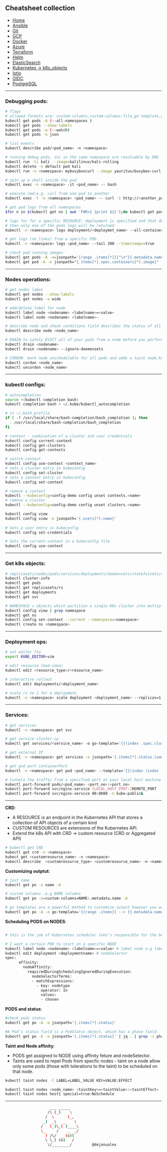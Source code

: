 ## Cheatsheet collection

* [Home](index.md)
* [Ansible](ansible.md)
* [Git](git.md)
* [GCP](gcp.md)
* [Docker](docker.md)
* [Azure](azure.md)
* [Terraform](terraform.md)
* [Helm](helm.md)
* [ElasticSearch](elastic.md)
* <ins>[Kubernetes](k8s.md)<ins> -> [k8s_objects](k8s_resources.md) 
* [Istio](istio.md)
* [OIDC](openID.md)
* [PostgreSQL](postgres.md)

---

### Debugging pods:

```bash
# flags
# allowed formats are: custom-columns,custom-columns-file,go-template,go-template-file,json,jsonpath,jsonpath-file,name,template,templatefile,wide,yaml
kubectl get pods -A (--all-namespaces )
kubectl get pods --show-labels
kubectl get pods -w (--watch)
kubectl get pods -o json

# list events
kubectl describe pod/<pod_name> -n <namespace>

# running debug pods, svc in the same namespace are resolvable by DNS 
kubectl run -ti kali --image=kalilinux/kali-rolling
kubectl delete -n default pod kali
kubectl run -n <namespace> mybusyboxcurl --image yauritux/busybox-curl -it -- sh

# spin up a shell inside the pod
kubectl exec -n <namespace> -it <pod_name> -- bash

# execute cmd:e.g. curl from one pod to another
kubectl exec -t -n <namespace> <pod_name> -- curl -I http://<another_pod_ip>:3030/metrics

# get pod logs from all namespaces
$for n in $(kubectl get ns | awk 'FNR>1 {print $1}');do kubectl get pods -n $n;done

# logs for for a specific RESOURCE: deployment is specified and that deployment has multiple pods such as a ReplicaSet
# then only one of the pods logs will be returned
kubectl -n <namespace> logs deployment/<deploymet_name> --all-containers=true --since 10m

# get logs (no_lines) from a specific POD
kubectl -n <namespace> logs <pod_name> --tail 200 --timestamps=true

# check pod running images
kubectl get pods -A -o=jsonpath='{range .items[*]}{"\n"}{.metadata.name}{":\t"}{range .spec.containers[*]}{.image}{", "}{end}{end}'
kubectl get pod -A -o jsonpath="{.items[*].spec.containers[*].image}"
```
 ***
### Nodes operations:

```bash
# get nodes labes
kubectl get nodes --show-labels
kubectl get nodes -o wide

# add/delete label for node
kubectl label node <nodename> <labelname>=<value>
kubectl label node <nodename> <labelname>-

# describe node and check conditions field describes the status of all Running nodes: True if pressure
kubectl describe node <node_name>

# DRAIN to safely EVICT all of your pods from a node before you perform maintenance on the node (e.g. kernel upgrade, hardware maintenance)
kubectl drain <nodename>
kubectl drain <nodename> --ignore-daemonsets

# CORDON  mark node unschedulable for all pods and adds a taint node.kubernetes.io/unschedulable:NoSchedule to the node
kubectl cordon <node_name>
kubectl uncordon <node_name>
```
 ***
### kubectl configs:

```bash
# autocompletion 
source <(kubectl completion bash)
kubectl completion bash > ~/.kube/kubectl_autocompletion

# in ~/.bash_profile
if [ -f /usr/local/share/bash-completion/bash_completion ]; then
  . /usr/local/share/bash-completion/bash_completion
fi

# context - combination of a cluster and user credentials
kubectl config current-context
kubectl config get-clusters
kubectl config get-contexts

# switch context
kubectl config use-context <context_name>
# sets a cluster entry in kubeconfig
kubectl config set-cluster
# sets a context entry in kubeconfig
kubectl config set-context

# remove a context
kubectl --kubeconfig=config-demo config unset contexts.<name>
# remove a cluster
kubectl --kubeconfig=config-demo config unset clusters.<name>

kubectl config view
kubectl config view -o jsonpath='{.users[*].name}'
                 
# Sets a user entry in kubeconfig
kubectl config set-credentials

# Sets the current-context in a kubeconfig file
kubectl config use-context
```
 
 ***

### Get k8s objects:

```bash
# replicasets/nodes/pods/services/deployments/daemonsets/statefulsets/cronjobs
kubectl cluster-info
kubectl get pods
kubectl get replicasets/rs
kubectl get deployments
kubectl get svc

# NAMESPACE = objects which partition a single K8s cluster into multiple virtual clusters
kubectl config view | grep namespace
kubectl get ns
kubectl config set-context --current --namespace=<namespace>
kubectl create ns <namespace>
```

 ***
 
### Deployment ops:

```bash
# set editor ftw
export KUBE_EDITOR=vim

# edit resource (bad-idea)
kubectl edit <resource_type>/<resource_name>

# interactive rollout
kubectl edit deployments/<deployment_name>

# scale rs to 1 for a deployment
kubectl -n <namespace> scale deployment <deployment_name> --replicas=1
```
 ***
### Services:

```bash
# get services
kubectl -n <namespace> get svc

# get service cluster-ip
kubectl get services/<service_name> -o go-template='{{(index .spec.clusterIP)}}'

# get external IP
kubectl -n <namespace> get services -o jsonpath='{.items[*].status.loadBalancer.ingress[0].ip}'

# get pod port containerPort
kubectl -n <namespace> get pod <pod_name> --template='{{(index (index .spec.containers 0).ports 0).containerPort}}{{"\n"}}'

# tunnels the traffic from a specified port at your local host machine to the specified port on the specified pod
kubectl port-forward pods/<pod_name> <port_no>:<port_no>
kubectl port-forward svc/nginx-service [LOCAL_HOST_PORT:]REMOTE_PORT
kubectl port-forward svc/nginx-service 80:8080 -n kube-public&
```
  ***
**CRD**:
- A RESOURCE is an endpoint in the Kubernetes API that stores a collection of API objects of a certain kind
- CUSTOM RESOURCES are extensions of the Kubernetes API.
- Extend the k8s API with CRD -> custom resource (CRD or Aggregated API)

```bash
# kubectl get CRD
kubectl get crd -n <namespace>
kubect get <customresource_name> -n <namespace>
kubectl describe  <customresource_type> <customresource_name> -n <namespace>
```

**Customizing outptut**:
```bash
# just name
kubectl get po -o name -A

# custom columns .e.g NAME columns
kubectl get po -o=custom-columns=NAME:.metadata.name -A

# go templates are a powerful method to customize output however you want
kubectl get po -A -o go-template='{{range .items}} --> {{.metadata.name}} in namespace: {{.metadata.namespace}}{{"\n"}}{{end}}'
```
**Scheduling PODS on NODES**:

```bash

# this is the job of Kubernetes scheduler (who's responsible for the best Node for that Pod to run on), but is some situations it might be needed for us to contraint this process

# I want a certain POD to start on a specific NODE
kubectl label node <nodename> <labelname>=<value> # label node e.g label=chosen
kubectl edit deployment <deploymentname> # nodeSelector
spec:
      affinity:
        nodeAffinity:
          requiredDuringSchedulingIgnoredDuringExecution:
            nodeSelectorTerms:
            - matchExpressions:
              - key: nodetype
                operator: In
                values:
                - chosen
```
**PODS and status**:

```bash
#check pods status
kubectl get po -A -o jsonpath='{.items[*].status}'

#A Pod's status field is a PodStatus object, which has a phase field.
kubectl get po -A -o jsonpath='{.items[*].status}' | jq . | grep -i phase
```

**Taint and Node affinity**:

* PODS get assigned to NODE using affinity feture and nodeSelector.
* Taints are used to repel Pods from specfic nodes - taint on a node allow only some pods (those with tolerations to the taint) to be scheduled on that node.

```bash
kubectl taint nodes -l LABEL=LABEL_VALUE KEY=VALUE:EFFECT

kubectl taint nodes <node_name> <taintKey>=<taintValue>:<taintEffect>
kubectl taint nodes host1 special=true:NoSchedule
```

---

```bash
                    ___ _____
                   /\ (_)    \
                  /  \      (_,
                 _)  _\   _    \
                /   (_)\_( )____\
                \_     /    _  _/
                  ) /\/  _ (o)(
                  \ \_) (o)   /
                   \/________/         @dejanualex
```
